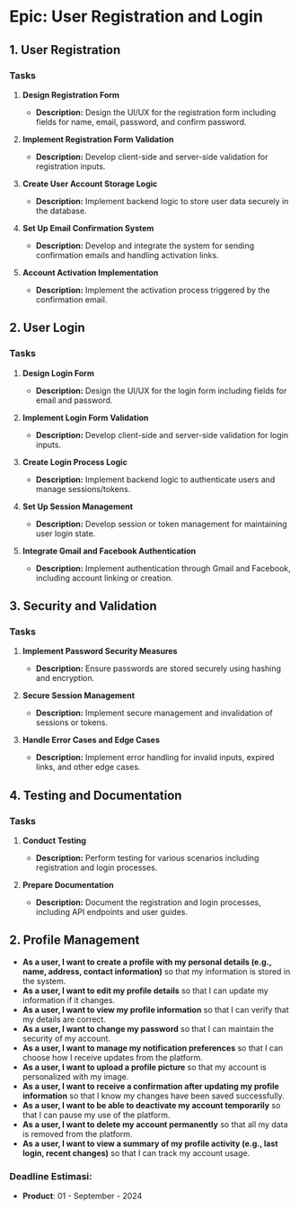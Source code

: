 # Epic: User Registration and Login

## 1. User Registration

### Tasks
1. **Design Registration Form**
   - **Description:** Design the UI/UX for the registration form including fields for name, email, password, and confirm password.
   

2. **Implement Registration Form Validation**
   - **Description:** Develop client-side and server-side validation for registration inputs.

3. **Create User Account Storage Logic**
   - **Description:** Implement backend logic to store user data securely in the database.
  

4. **Set Up Email Confirmation System**
   - **Description:** Develop and integrate the system for sending confirmation emails and handling activation links.
  

5. **Account Activation Implementation**
   - **Description:** Implement the activation process triggered by the confirmation email.


## 2. User Login

### Tasks
1. **Design Login Form**
   - **Description:** Design the UI/UX for the login form including fields for email and password.

2. **Implement Login Form Validation**
   - **Description:** Develop client-side and server-side validation for login inputs.

3. **Create Login Process Logic**
   - **Description:** Implement backend logic to authenticate users and manage sessions/tokens.

4. **Set Up Session Management**
   - **Description:** Develop session or token management for maintaining user login state.

5. **Integrate Gmail and Facebook Authentication**
   - **Description:** Implement authentication through Gmail and Facebook, including account linking or creation.

## 3. Security and Validation

### Tasks
1. **Implement Password Security Measures**
   - **Description:** Ensure passwords are stored securely using hashing and encryption.

2. **Secure Session Management**
   - **Description:** Implement secure management and invalidation of sessions or tokens.

3. **Handle Error Cases and Edge Cases**
   - **Description:** Implement error handling for invalid inputs, expired links, and other edge cases.

## 4. Testing and Documentation

### Tasks
1. **Conduct Testing**
   - **Description:** Perform testing for various scenarios including registration and login processes.

2. **Prepare Documentation**
   - **Description:** Document the registration and login processes, including API endpoints and user guides.


## 2. Profile Management

- **As a user, I want to create a profile with my personal details (e.g., name, address, contact information)** so that my information is stored in the system.
- **As a user, I want to edit my profile details** so that I can update my information if it changes.
- **As a user, I want to view my profile information** so that I can verify that my details are correct.
- **As a user, I want to change my password** so that I can maintain the security of my account.
- **As a user, I want to manage my notification preferences** so that I can choose how I receive updates from the platform.
- **As a user, I want to upload a profile picture** so that my account is personalized with my image.
- **As a user, I want to receive a confirmation after updating my profile information** so that I know my changes have been saved successfully.
- **As a user, I want to be able to deactivate my account temporarily** so that I can pause my use of the platform.
- **As a user, I want to delete my account permanently** so that all my data is removed from the platform.
- **As a user, I want to view a summary of my profile activity (e.g., last login, recent changes)** so that I can track my account usage.


### Deadline Estimasi:
- **Product**: 01 - September - 2024